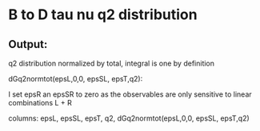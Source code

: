 # B to D tau nu q2 distribution


## Output: 

 q2 distribution normalized by total,  integral is one by definition 

dGq2normtot(epsL,0,0, epsSL, epsT,q2):


I set epsR an epsSR to zero  as the observables are only sensitive to linear combinations  L + R

columns: epsL, epsSL, epsT, q2, dGq2normtot(epsL,0,0, epsSL, epsT,q2)

